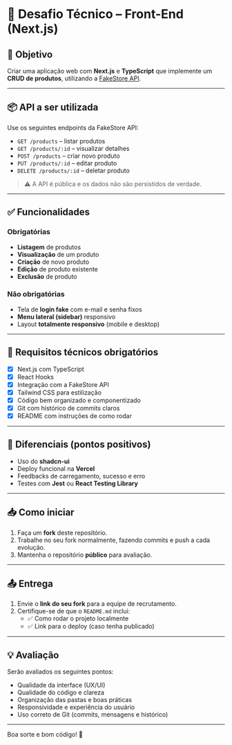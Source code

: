# 🧪 Desafio Técnico – Front-End (Next.js)

## 🎯 Objetivo

Criar uma aplicação web com **Next.js** e **TypeScript** que implemente um **CRUD de produtos**, utilizando a [FakeStore API](https://fakestoreapi.com/).

---

## 📦 API a ser utilizada

Use os seguintes endpoints da FakeStore API:

- `GET /products` – listar produtos  
- `GET /products/:id` – visualizar detalhes  
- `POST /products` – criar novo produto  
- `PUT /products/:id` – editar produto  
- `DELETE /products/:id` – deletar produto  

> ⚠️ A API é pública e os dados não são persistidos de verdade.

---

## ✅ Funcionalidades

### Obrigatórias
- **Listagem** de produtos
- **Visualização** de um produto
- **Criação** de novo produto
- **Edição** de produto existente
- **Exclusão** de produto

### Não obrigatórias
- Tela de **login fake** com e-mail e senha fixos
- **Menu lateral (sidebar)** responsivo
- Layout **totalmente responsivo** (mobile e desktop)

---

## 🔧 Requisitos técnicos obrigatórios

- [x] Next.js com TypeScript
- [x] React Hooks
- [x] Integração com a FakeStore API
- [x] Tailwind CSS para estilização
- [x] Código bem organizado e componentizado
- [x] Git com histórico de commits claros
- [x] README com instruções de como rodar

---

## 🌟 Diferenciais (pontos positivos)

- Uso do **shadcn-ui**
- Deploy funcional na **Vercel**
- Feedbacks de carregamento, sucesso e erro
- Testes com **Jest** ou **React Testing Library**

---

## 📥 Como iniciar

1. Faça um **fork** deste repositório.
2. Trabalhe no seu fork normalmente, fazendo commits e push a cada evolução.
3. Mantenha o repositório **público** para avaliação.

---

## 📤 Entrega

1. Envie o **link do seu fork** para a equipe de recrutamento.
2. Certifique-se de que o `README.md` inclui:
   - ✅ Como rodar o projeto localmente
   - ✅ Link para o deploy (caso tenha publicado)

---

## 💡 Avaliação

Serão avaliados os seguintes pontos:

- Qualidade da interface (UX/UI)
- Qualidade do código e clareza
- Organização das pastas e boas práticas
- Responsividade e experiência do usuário
- Uso correto de Git (commits, mensagens e histórico)

---

Boa sorte e bom código! 🚀